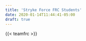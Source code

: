 ```yaml
---
title: 'Stryke Force FRC Students'
date: 2020-01-14T11:44:41-05:00
draft: true
---
```


{{< teamfrc >}}
